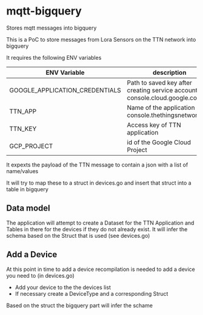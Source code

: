 # mqtt-bigquery
Stores mqtt messages into bigquery

This is a PoC to store messages from Lora Sensors on the TTN network into bigquery

It requires the following ENV variables 

| ENV Variable  | description   |
| ------------- | ------------- |
| GOOGLE_APPLICATION_CREDENTIALS | Path to saved key after creating service account in console.cloud.google.com  |
| TTN_APP | Name of the application in console.thethingsnetwork.org  |
| TTN_KEY | Access key of TTN application |
| GCP_PROJECT | id of the Google Cloud Project |

It expexts the payload of the TTN message to contain a json with a list of name/values

It will try to map these to a struct in devices.go and insert that struct into a table in bigquery

## Data model

The application will attempt to create a Dataset for the TTN Application and Tables in there for the devices if they do not already exist.
It will infer the schema based on the Struct that is used (see devices.go)

## Add a Device

At this point in time to add a device recompilation is needed
to add a device you need to (in devices.go)
 * Add your device to the the devices list
 * If necessary create a DeviceType and a corresponding Struct

Based on the struct the bigquery part will infer the schame 

